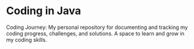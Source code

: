 # Coding in Java

Coding Journey: My personal repository for documenting and tracking my coding progress, challenges, and solutions. A space to learn and grow in my coding skills.
